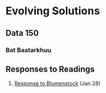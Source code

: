 # Evolving Solutions

## Data 150

### Bat Baatarkhuu

## Responses to Readings

1. [Response to Blumenstock](https://github.com/workshop/blumenstock) (Jan 28)
